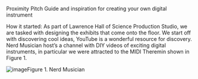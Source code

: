 Proximity Pitch 
Guide and inspiration for creating your own digital instrument

How it started:
	As part of Lawrence Hall of Science Production Studio, we are tasked with designing the exhibits that come onto the floor. We start off with discovering cool ideas, YouTube is a wonderful resource for discovery. Nerd Musician host’s a channel with DIY videos of exciting digital instruments, in particular we were attracted to the MIDI Theremin shown in Figure 1. 

![image](https://github.com/msofiaospina/proximity-pitch/assets/50884344/2c7c144a-4859-494f-b4b4-e22275a3ec08)Figure 1. Nerd Musician
